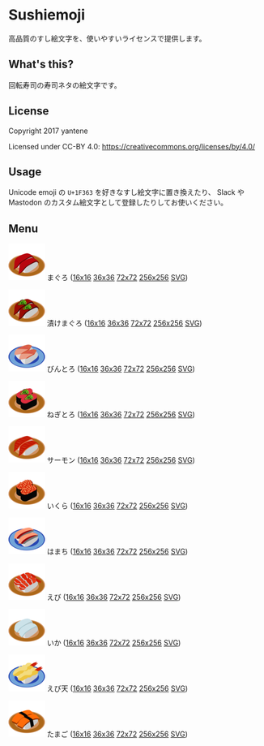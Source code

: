 Sushiemoji
==========

高品質のすし絵文字を、使いやすいライセンスで提供します。

## What's this?

回転寿司の寿司ネタの絵文字です。

## License

Copyright 2017 yantene

Licensed under CC-BY 4.0: https://creativecommons.org/licenses/by/4.0/

## Usage

Unicode emoji の `U+1F363` を好きなすし絵文字に置き換えたり、
Slack や Mastodon のカスタム絵文字として登録したりしてお使いください。

## Menu

![まぐろ](72x72/maguro.png) まぐろ ([16x16](16x16/maguro.png) [36x36](36x36/maguro.png) [72x72](72x72/maguro.png) [256x256](256x256/maguro.png) [SVG](svg/maguro.svg))

![漬けまぐろ](72x72/zukemaguro.png) 漬けまぐろ ([16x16](16x16/zukemaguro.png) [36x36](36x36/zukemaguro.png) [72x72](72x72/zukemaguro.png) [256x256](256x256/zukemaguro.png) [SVG](svg/zukemaguro.svg))

![びんとろ](72x72/bintoro.png) びんとろ ([16x16](16x16/bintoro.png) [36x36](36x36/bintoro.png) [72x72](72x72/bintoro.png) [256x256](256x256/bintoro.png) [SVG](svg/bintoro.svg))

![ねぎとろ](72x72/negitoro.png) ねぎとろ ([16x16](16x16/negitoro.png) [36x36](36x36/negitoro.png) [72x72](72x72/negitoro.svg) [256x256](256x256/negitoro.png) [SVG](svg/negitoro.png))

![サーモン](72x72/salmon.png) サーモン ([16x16](16x16/salmon.png) [36x36](36x36/salmon.png) [72x72](72x72/salmon.png) [256x256](256x256/salmon.png) [SVG](svg/salmon.svg))

![いくら](72x72/ikra.png) いくら ([16x16](16x16/ikra.png) [36x36](36x36/ikra.png) [72x72](72x72/ikra.png) [256x256](256x256/ikra.png) [SVG](svg/ikra.svg))

![はまち](72x72/hamachi.png) はまち ([16x16](16x16/hamachi.png) [36x36](36x36/hamachi.png) [72x72](72x72/hamachi.png) [256x256](256x256/hamachi.png) [SVG](svg/hamachi.svg))

![えび](72x72/ebi.png) えび ([16x16](16x16/ebi.png) [36x36](36x36/ebi.png) [72x72](72x72/ebi.png) [256x256](256x256/ebi.png) [SVG](svg/ebi.svg))

![いか](72x72/ika.png) いか ([16x16](16x16/ika.png) [36x36](36x36/ika.png) [72x72](72x72/ika.png) [256x256](256x256/ika.png) [SVG](svg/ika.svg))

![えび天](72x72/ebiten.png) えび天 ([16x16](16x16/ebiten.png) [36x36](36x36/ebiten.png) [72x72](72x72/ebiten.png) [256x256](256x256/ebiten.png) [SVG](svg/ebiten.svg))

![たまご](72x72/tamago.png) たまご ([16x16](16x16/tamago.png) [36x36](36x36/tamago.png) [72x72](72x72/tamago.png) [256x256](256x256/tamago.png) [SVG](svg/tamago.svg))
